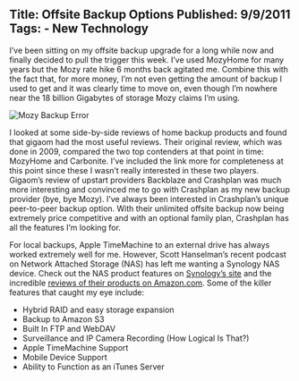 Title: Offsite Backup Options
Published: 9/9/2011
Tags:
    - New Technology
---
I’ve been sitting on my offsite backup upgrade for a long while now and finally decided to pull the trigger this week. I’ve used MozyHome for many years but the Mozy rate hike 6 months back agitated me. Combine this with the fact that, for more money, I’m not even getting the amount of backup I used to get and it was clearly time to move on, even though I’m nowhere near the 18 billion Gigabytes of storage Mozy claims I’m using.

![Mozy Backup Error](https://s3.amazonaws.com/s3.beckshome.com/20110909-Mozy-Error.png)

I looked at some side-by-side reviews of home backup products and found that gigaom had the most useful reviews. Their original review, which was done in 2009, compared the two top contenders at that point in time: MozyHome and Carbonite. I’ve included the link more for completeness at this point since these I wasn’t really interested in these two players. Gigaom’s review of upstart providers Backblaze and Crashplan was much more interesting and convinced me to go with Crashplan as my new backup provider (bye, bye Mozy). I’ve always been interested in Crashplan’s unique peer-to-peer backup option. With their unlimited offsite backup now being extremely price competitive and with an optional family plan, Crashplan has all the features I’m looking for.

For local backups, Apple TimeMachine to an external drive has always worked extremely well for me. However, Scott Hanselman’s recent podcast on Network Attached Storage (NAS) has left me wanting a Synology NAS device. Check out the NAS product features on [Synology’s site](https://www.synology.com/en-us) and the incredible [reviews of their products on Amazon.com](https://www.amazon.com/s?k=synology&ref=nb_sb_noss). Some of the killer features that caught my eye include:

* Hybrid RAID and easy storage expansion
* Backup to Amazon S3
* Built In FTP and WebDAV
* Surveillance and IP Camera Recording (How Logical Is That?)
* Apple TimeMachine Support
* Mobile Device Support
* Ability to Function as an iTunes Server